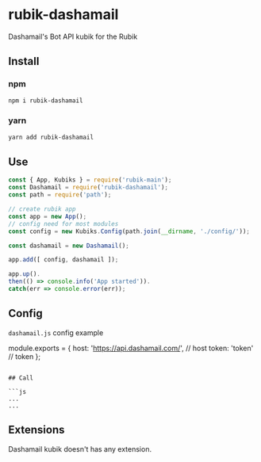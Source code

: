 # rubik-dashamail
Dashamail's Bot API kubik for the Rubik

## Install

### npm
```bash
npm i rubik-dashamail
```

### yarn
```bash
yarn add rubik-dashamail
```

## Use
```js
const { App, Kubiks } = require('rubik-main');
const Dashamail = require('rubik-dashamail');
const path = require('path');

// create rubik app
const app = new App();
// config need for most modules
const config = new Kubiks.Config(path.join(__dirname, './config/'));

const dashamail = new Dashamail();

app.add([ config, dashamail ]);

app.up().
then(() => console.info('App started')).
catch(err => console.error(err));
```

## Config
`dashamail.js` config example

module.exports = {
  host: 'https://api.dashamail.com/', // host
  token: 'token' // token
};

```

## Call

```js
...
...

````

## Extensions
Dashamail kubik doesn't has any extension.
